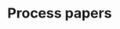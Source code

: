 ---
title: Process papers
layout: collection
entries_layout: grid
permalink: /process/
taxonomy: process
---